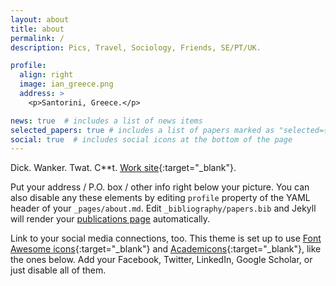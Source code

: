 ```yaml
---
layout: about
title: about
permalink: /
description: Pics, Travel, Sociology, Friends, SE/PT/UK.

profile:
  align: right
  image: ian_greece.png
  address: >
    <p>Santorini, Greece.</p>

news: true  # includes a list of news items
selected_papers: true # includes a list of papers marked as "selected={true}"
social: true  # includes social icons at the bottom of the page
---
```


Dick. Wanker. Twat. C**t.
[Work site](https://ianmarsh.org){:target="\_blank"}.


Put your address / P.O. box / other info right below your picture. You
can also disable any these elements by editing `profile` property of
the YAML header of your `_pages/about.md`. Edit
`_bibliography/papers.bib` and Jekyll will render your
[publications page](/al-folio/publications/) automatically.

Link to your social media connections, too. This theme is set up to
use
[Font Awesome icons](http://fortawesome.github.io/Font-Awesome/){:target="\_blank"}
and
[Academicons](https://jpswalsh.github.io/academicons/){:target="\_blank"},
like the ones below. Add your Facebook, Twitter, LinkedIn, Google
Scholar, or just disable all of them.
